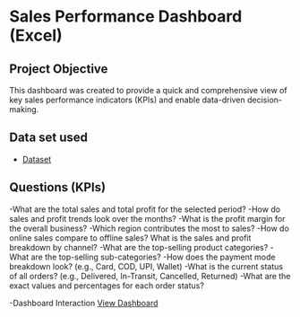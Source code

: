# Sales Performance Dashboard (Excel)

## Project Objective
This dashboard was created to provide a quick and comprehensive view of key sales performance indicators (KPIs) and enable data-driven decision-making.

## Data set used
- <a href="https://github.com/Deepakverma476/Data--Analysis-Sales-Dashboard-/blob/main/Main%20Data.xlsx">Dataset</a>

## Questions (KPIs)
-What are the total sales and total profit for the selected period?
-How do sales and profit trends look over the months?
-What is the profit margin for the overall business?
-Which region contributes the most to sales?
-How do online sales compare to offline sales? What is the sales and profit breakdown by channel?
-What are the top-selling product categories?
-What are the top-selling sub-categories?
-How does the payment mode breakdown look? (e.g., Card, COD, UPI, Wallet)
-What is the current status of all orders? (e.g., Delivered, In-Transit, Cancelled,  Returned)
-What are the exact values and percentages for each order status?

-Dashboard Interaction <a href="https://github.com/Deepakverma476/Data--Analysis-Sales-Dashboard-/blob/main/Screenshot%20%5BDashboard%5D.png">View Dashboard</a>



